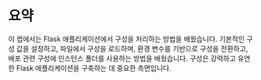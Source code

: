 # 요약

이 랩에서는 Flask 애플리케이션에서 구성을 처리하는 방법을 배웠습니다. 기본적인 구성 값을 설정하고, 파일에서 구성을 로드하며, 환경 변수를 기반으로 구성을 전환하고, 배포 관련 구성에 인스턴스 폴더를 사용하는 방법을 배웠습니다. 구성은 강력하고 유연한 Flask 애플리케이션을 구축하는 데 중요한 측면입니다.
